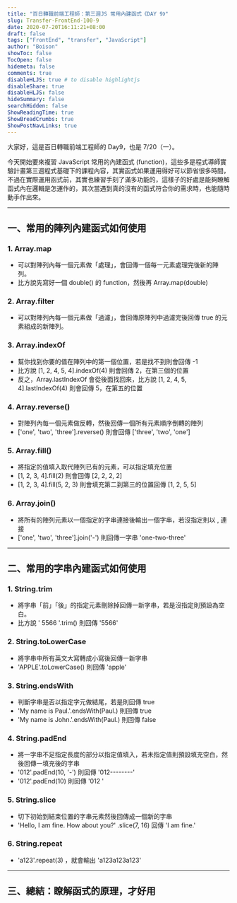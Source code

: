 ```yaml
---
title: "百日轉職前端工程師：第三週JS 常用內建函式《DAY 9》"
slug: Transfer-FrontEnd-100-9
date: 2020-07-20T16:11:21+08:00
draft: false
tags: ["FrontEnd", "transfer", "JavaScript"]
author: "Boison"
showToc: false
TocOpen: false
hidemeta: false
comments: true
disableHLJS: true # to disable highlightjs
disableShare: true
disableHLJS: false
hideSummary: false
searchHidden: false
ShowReadingTime: true
ShowBreadCrumbs: true
ShowPostNavLinks: true
---
```


大家好，這是百日轉職前端工程師的 Day9，也是 7/20（一）。

今天開始要來複習 JavaScript 常用的內建函式 (function)，這些多是程式導師實驗計畫第三週程式基礎下的課程內容，其實函式如果運用得好可以節省很多時間，不過在實際運用函式前，其實也練習手刻了滿多功能的，這樣子的好處是能夠瞭解函式內在邏輯是怎運作的，其次當遇到真的沒有的函式符合你的需求時，也能隨時動手作出來。

---

## 一、常用的陣列內建函式如何使用

### 1. Array.map

- 可以對陣列內每一個元素做「處理」，會回傳一個每一元素處理完後新的陣列。
- 比方說先寫好一個 double() 的 function，然後再 Array.map(double)

### 2. Array.filter

- 可以對陣列內每一個元素做「過濾」，會回傳原陣列中過濾完後回傳 true 的元素組成的新陣列。

### 3. Array.indexOf

- 幫你找到你要的值在陣列中的第一個位置，若是找不到則會回傳 -1
- 比方說 [1, 2, 4, 5, 4].indexOf(4) 則會回傳 2，在第三個的位置
- 反之，Array.lastIndexOf 會從後面找回來，比方說 [1, 2, 4, 5, 4].lastIndexOf(4) 則會回傳 5，在第五的位置

### 4. Array.reverse()

- 對陣列內每一個元素做反轉，然後回傳一個所有元素順序倒轉的陣列
- ['one', 'two', 'three'].reverse() 則會回傳 ['three', 'two', 'one']

### 5. Array.fill()

- 將指定的值填入取代陣列已有的元素，可以指定填充位置
- [1, 2, 3, 4].fill(2) 則會回傳 [2, 2, 2, 2]
- [1, 2, 3, 4].fill(5, 2, 3) 則會填充第二到第三的位置回傳 [1, 2, 5, 5]

### 6. Array.join()

- 將所有的陣列元素以一個指定的字串連接後輸出一個字串，若沒指定則以 , 連接
- ['one', 'two', 'three'].join('-') 則回傳一字串 'one-two-three'

---

## 二、常用的字串內建函式如何使用

### 1. String.trim

- 將字串「前」「後」的指定元素刪除掉回傳一新字串，若是沒指定則預設為空白。
- 比方說 ' 5566 '.trim() 則回傳 '5566'

### 2. String.toLowerCase

- 將字串中所有英文大寫轉成小寫後回傳一新字串
- 'APPLE'.toLowerCase() 則回傳 'apple'

### 3. String.endsWith

- 判斷字串是否以指定字元做結尾，若是則回傳 true
- 'My name is Paul.'.endsWith(Paul.) 則回傳 true
- 'My name is John.'.endsWith(Paul.) 則回傳 false

### 4. String.padEnd

- 將一字串不足指定長度的部分以指定值填入，若未指定值則預設填充空白，然後回傳一填充後的字串
- '012'.padEnd(10, '-') 則回傳 '012--------'
- '012'.padEnd(10) 則回傳 '012 '

### 5. String.slice

- 切下初始到結束位置的字串元素然後回傳成一個新的字串
- 'Hello, I am fine. How about you?' .slice(7, 16) 回傳 'I am fine.'

### 6. String.repeat

- 'a123'.repeat(3) ，就會輸出 'a123a123a123'

---

## 三、總結：瞭解函式的原理，才好用
